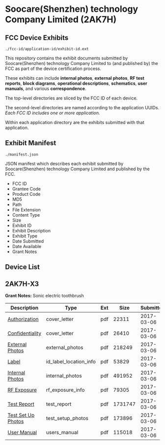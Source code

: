 # Soocare(Shenzhen) technology Company Limited (2AK7H)
## FCC Device Exhibits

```
./fcc-id/application-id/exhibit-id.ext
```

This repository contains the exhibit documents submitted by Soocare(Shenzhen) technology Company Limited to (and published by) the FCC as part of the device certification process.

These exhibits can include **internal photos**, **external photos**, **RF test reports**, **block diagrams**, **operational descriptions**, **schematics**, **user manuals**, and various **correspondence**.

The top-level directories are sliced by the FCC ID of each device.

The second-level directories are named according to the application UUIDs. *Each FCC ID includes one or more application.*

Within each application directory are the exhibits submitted with that application. 

## Exhibit Manifest

```
./manifest.json
```

JSON manifest which describes each exhibit submitted by Soocare(Shenzhen) technology Company Limited and published by the FCC.

- FCC ID
- Grantee Code
- Product Code
- MD5
- Path
- File Extension
- Content Type
- Size
- Exhibit ID
- Exhibit Description
- Exhibit Type
- Date Submitted
- Date Available
- Grant Notes

## Device List
## 2AK7H-X3
**Grant Notes:** Sonic electric toothbrush

| Description | Type | Ext | Size | Submitted | Available |
| ----------- | ---- | --- | ---- | --------- | --------- |
| [Authorization](2AK7H-X3/e544ec0fadadc0d382d9ed56dc1de9bf/3305141.pdf) | cover_letter | pdf | 22311 | 2017-03-06 | 2017-03-10 |
| [Confidentiality](2AK7H-X3/e544ec0fadadc0d382d9ed56dc1de9bf/3305142.pdf) | cover_letter | pdf | 26410 | 2017-03-06 | 2017-03-10 |
| [External Photos](2AK7H-X3/e544ec0fadadc0d382d9ed56dc1de9bf/3305143.pdf) | external_photos | pdf | 218249 | 2017-03-06 | 2017-03-10 |
| [Label](2AK7H-X3/e544ec0fadadc0d382d9ed56dc1de9bf/3305145.pdf) | id_label_location_info | pdf | 53829 | 2017-03-06 | 2017-03-10 |
| [Internal Photos](2AK7H-X3/e544ec0fadadc0d382d9ed56dc1de9bf/3305144.pdf) | internal_photos | pdf | 491952 | 2017-03-06 | 2017-03-10 |
| [RF Exposure](2AK7H-X3/e544ec0fadadc0d382d9ed56dc1de9bf/3305151.pdf) | rf_exposure_info | pdf | 79305 | 2017-03-06 | 2017-03-10 |
| [Test Report](2AK7H-X3/e544ec0fadadc0d382d9ed56dc1de9bf/3305150.pdf) | test_report | pdf | 1731747 | 2017-03-06 | 2017-03-10 |
| [Test Set Up Photos](2AK7H-X3/e544ec0fadadc0d382d9ed56dc1de9bf/3305149.pdf) | test_setup_photos | pdf | 173896 | 2017-03-06 | 2017-03-10 |
| [User Manual](2AK7H-X3/e544ec0fadadc0d382d9ed56dc1de9bf/3305152.pdf) | users_manual | pdf | 115018 | 2017-03-06 | 2017-03-10 |
